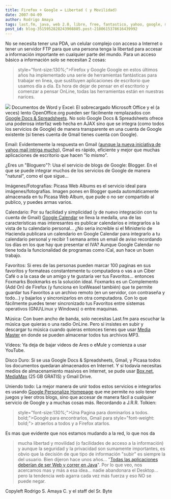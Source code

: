 ```yaml
---
title: Firefox + Google = Libertad ( y Movilidad)
date: 2007-04-09
author: Rodrigo Amaya
tags: last.fm, java, web 2.0, libre, free, fantastico, yahoo, google, musica
post_id: blog-3515952828243908885.post-2180615378616439992
---
```


No se necesita tener una PDA, un celular complejo con acceso a Internet o tener un servidor FTP para que una persona tenga la libertad para accesar a información importante en cualquier parte del mundo. Para un acceso básico a información solo se necesitan 2 cosas:

> style="font-size:130%;">Firefox y Google
Google en estos últimos años ha implementado una serie de herramientas fantásticas para trabajar en linea, que sustituyen aplicaciones de escritorio que usamos día a día. Es hora de dejar de pensar en el escritorio y comenzar a pensar OnLine, todas las herramientas están en nuestras narices.

[![](http://bp3.blogger.com/_ayvorITawE4/RhsTt_XLh3I/AAAAAAAAAQY/DzVmchvGrXU/s400/google.jpg)](http://bp3.blogger.com/_ayvorITawE4/RhsTt_XLh3I/AAAAAAAAAQY/DzVmchvGrXU/s1600-h/google.jpg) Documentos de Word y Excel: El sobrecargado Microsoft Office y el (a veces) lento OpenOffice.org pueden ser fácilmente remplazados con [Google Docs & Spreadsheets](http://www.google.com/google-d-s/intl/en/tour1.html). No solo Google Docs & Spreadsheets ofrece una poderosa interfaz web hecha en AJAX sino que se integra (como todos los servicios de Google) de manera transparente en una cuenta de Google existente (si tienes cuenta de Gmail tienes cuenta con Google).

Email: Evidentemente la respuesta en Gmail ([aunque la nueva iniciativa de yahoo mail intriga mucho](http://srbyte.blogspot.com/2007/03/yahoo-mail-ilimitado.html)), Gmail es rápido, eficiente y mejor que muchas aplicaciones de escritorio que hacen "lo mismo".

¿Eres un "Bloguero"?: Usa el servicio de blogs de Google: Blogger. En el que se puede integrar muchos de los servicios de Google de manera "natural", como el que sigue...

Imágenes/Fotografías: Picasa Web Albums es el servicio ideal para imágenes/fotografías. Imagen pones en Blogger queda automáticamente almacenada en tu Picasa Web Album, que pude o no ser compartido al publico, y puedes armas varios.

Calendario: Por su facilidad y simplicidad (y de nuevo integración con tu cuenta de Gmail) [Google Calendar](http://www.google.com/calendar/render) se lleva la medalla, una de las características mas interesantes es publicar calendarios e integrarlos a la vista de tu calendario personal... ¿No seria increíble si el Ministerio de Hacienda publicara un calendario en Google Calendar para integrarlo a tu calendario personal y recibir 1 semana antes un email de aviso recordando los días en los que hay que presentar el IVA? Aunque Google Calendar no tiene toda la funcionalidad de programas como iCal, aun hace un buen trabajo.

Favoritos: Si eres de las personas pueden marcar 100 paginas en sus favoritos y formateas constantemente tu computadora o vas a un Ciber Café o a la casa de un amigo y te gustaría ver tus Favoritos... entonces Foxmarks Bookmarks es la solución ideal. Foxmarks es un Complemento (Add On) de Firefox (y funciona en IceWeasel también) que te permite guardar tus Favoritos a un archivo remoto (en un servidor, con contraseña y todo...) y bajarlos y sincronizarlos en otra computadora. Con lo que fácilmente puedes tener sincronizado tus Favoritos entre sistemas operativos (GNU\Linux y Windows) o entre maquinas.

Música: Con buen ancho de banda, solo necesitas Last.fm para escuchar la música que quieras o una radio OnLine. Pero si insistes en subir y descargar tu música cuando quieras entonces tienes que usar [Media Master](http://www.mediamaster.com/) en donde se pueden almacenar todos tus archivos MP3.

Vídeos: Ya deja de bajar videos de Ares o eMule y comienza a usar YouTube.

Disco Duro: Si se usa Google Docs & Spreadsheets, Gmail, y Picasa todos los documentos quedaran almacenados en Internet. Y si todavía necesitas medios de almacenamiento masivos en Internet, se pude usar [Box.net](http://www.box.net/), [MediaMax](http://www.mediamax.com/) (25 GB GRATIS) y Gmail Drive.

Uniendo todo: La mejor manera de unir todos estos servicios e integrarlos es usando [Google Personalize Homepage](https://www.google.com/ig) que me permite no solo tener juegos y leer otros blogs, sino que accesar de manera fácil a cualquier servicio de Google y a muchas cosas más. Recordando a J.R.R. Tolkien:

> style="font-size:130%;">Una Pagina para dominarlos a
> todos. bold;">Google para encontrarlos,
> Gmail para style="font-weight: bold;"> atraerlos a todos y a Firefox
> atarlos.

Es mas que evidente que nos estamos mudando a la red, lo que nos da
> mucha libertad y movilidad (o facilidades de
> acceso a la información)
y aunque la seguridad y la privacidad son sumamente importantes, es obvio que la decisión de que tipo de información "subir" es siempre la del usuario. Bien dijeron hace unos años... "[Todas las aplicaciones deberían de ser Web y correr en Java](http://srbyte.blogspot.com/2007/04/java-en-todos-lados.html)". Por lo que veo, nos acercamos mas y más a esa idea... nadie abandonara el Desktop... pero la tendencia web agarra cada vez más fuerza y eso NO se puede negar.

Copyleft Rodrigo S. Amaya C. y el staff del Sr. Byte